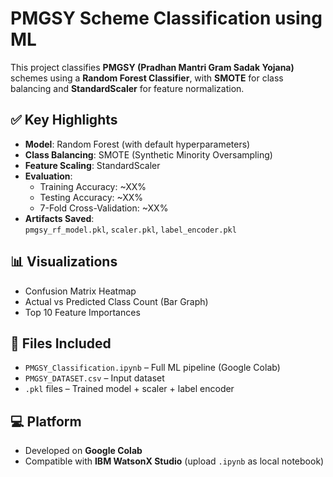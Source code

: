 #  PMGSY Scheme Classification using ML

This project classifies **PMGSY (Pradhan Mantri Gram Sadak Yojana)** schemes using a **Random Forest Classifier**, with **SMOTE** for class balancing and **StandardScaler** for feature normalization.

## ✅ Key Highlights
- **Model**: Random Forest (with default hyperparameters)
- **Class Balancing**: SMOTE (Synthetic Minority Oversampling)
- **Feature Scaling**: StandardScaler
- **Evaluation**:
  - Training Accuracy: ~XX%
  - Testing Accuracy: ~XX%
  - 7-Fold Cross-Validation: ~XX%
- **Artifacts Saved**:  
  `pmgsy_rf_model.pkl`, `scaler.pkl`, `label_encoder.pkl`

## 📊 Visualizations
- Confusion Matrix Heatmap  
- Actual vs Predicted Class Count (Bar Graph)  
- Top 10 Feature Importances

## 📁 Files Included
- `PMGSY_Classification.ipynb` – Full ML pipeline (Google Colab)
- `PMGSY_DATASET.csv` – Input dataset
- `.pkl` files – Trained model + scaler + label encoder

## 💻 Platform
- Developed on **Google Colab**  
- Compatible with **IBM WatsonX Studio** (upload `.ipynb` as local notebook)

